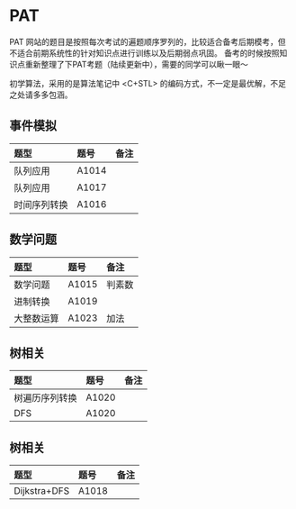 # PAT

PAT 网站的题目是按照每次考试的遍题顺序罗列的，比较适合备考后期模考，但不适合前期系统性的针对知识点进行训练以及后期弱点巩固。
备考的时候按照知识点重新整理了下PAT考题（陆续更新中），需要的同学可以瞅一眼～

初学算法，采用的是算法笔记中 <C+STL> 的编码方式，不一定是最优解，不足之处请多多包涵。

## 事件模拟
| 题型 | 题号 | 备注 |
| :-------------------  | :------------------- | :------------------- |
| 队列应用 | A1014 |  |
| 队列应用 | A1017 |  |
| 时间序列转换 | A1016 |  |


## 数学问题
| 题型 | 题号 | 备注 |
| :-------------------  | :------------------- | :------------------- |
| 数学问题 | A1015 | 判素数 |
| 进制转换 | A1019 |  |
| 大整数运算 | A1023 | 加法 |

## 树相关

| 题型 | 题号 | 备注 |
| :-------------------  | :------------------- | :------------------- |
| 树遍历序列转换 | A1020 |  |
| DFS | A1020 |  |

## 树相关
| 题型 | 题号 | 备注 |
| :-------------------  | :------------------- | :------------------- |
| Dijkstra+DFS | A1018 |  |
